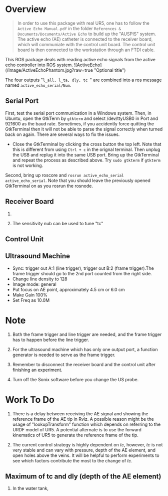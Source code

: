 # Overview
>In order to use this package with real UR5, one has to follow the `Active Echo Manual.pdf` in the folder `References & Documents/Documents/Active Echo` to build up the "AUSPIS" system. The active echo (AE) catheter is connected to the receiver board, which will communiate with the control unit board. The control unit board is then connected to the workstation through an FTDI cable. 

This ROS package deals with reading active echo signals from the active echo controller into ROS system.
![ActiveEcho] (/Image/ActiveEchoPhantom.jpg?raw=true "Optional title")

The four outputs "`l_all, l_ta, dly, tc `" are combined into a ros message named `active_echo_serial/Num`. 


## Serial Port
First, test the serial port communication in a Windows system. Then, in Ubuntu, open the GtkTerm by `gtkterm` and select /dev/ttyUSB0 in Port and 921600 as the baud rate. Sometimes, if you accidently force quitting the GtkTerminal then it will not be able to parse the signal correctly when turned back on again. There are several ways to fix the issues.

* Close the GtkTerminal by clicking the cross button the top left. Note that this is different from using `Ctrl + c` in the orignal terminal. Then unplug the USB and replug it into the same USB port. Bring up the GtkTerminal and repeat the process as described above. Try `sudo gtkterm` if `gtkterm` is not working. 


Second, bring up roscore and `rosrun active_echo_serial active_echo_serial`. Note that you should leave the previously opened GtkTerminal on as you rosrun the rosnode. 

## Receiver Board

1. 
 
2. The sensitivity nub can be used to tune "tc"  

## Control Unit


## Ultrasound Machine
* Sync: trigger out A:1 (line trigger), trigger out B:2 (frame trigger).The frame trigger should go to the 2nd port counted from the right side.
* Change line density to 128
* Image mode: general
* Put focus on AE point, approximately 4.5 cm or 6.0 cm
* Make Gain 100%
* Set Freq as 10.0M
# Note
1. Both the frame trigger and line trigger are needed, and the frame trigger has to happen before the line trigger. 

2. For the ultrasound machine which has only one output port, a function generator is needed to serve as the frame trigger.

3. Remember to disconnect the receiver board and the control unit after finishing an experiment. 

4. Turn off the Sonix software before you change the US probe.


# Work To Do
1. There is a delay between receiving the AE signal and showing the reference frame of the AE tip in Rviz. A possible reason might be the usage of "lookupTransform" function which depends on referring to the URDF model of UR5. A potential alternate is to use the forward kinematics of UR5 to generate the reference frame of the tip. 

2. The current control strategy is highly dependent on *tc*, however, *tc* is not very stable and can vary with pressure, depth of the AE element, and open holes above the veins. It will be helpful to perform experiments to see which factors contribute the most to the change of *tc*.

## Maximum of tc and dly (depth of the AE element)
1. In the water tank, 
